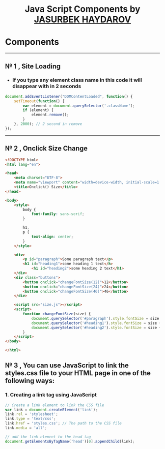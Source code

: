 <h1 align="center">Java Script Components by <a href="https://github.com/jasurbekhaydarovcode">JASURBEK HAYDAROV</a></h1>


# Components
---
## № 1 , Site Loading
- ### If you type any element class name in this code it will disappear with in 2 seconds
```js
document.addEventListener("DOMContentLoaded", function() {
    setTimeout(function() {
        var element = document.querySelector('.className');
        if (element) {
            element.remove();
        }
    }, 2000); // 2 second in remove
});
```

---

## № 2 , Onclick Size Change

```html
<!DOCTYPE html>
<html lang="en">

<head>
    <meta charset="UTF-8">
    <meta name="viewport" content="width=device-width, initial-scale=1.0">
    <title>Onclick() Size</title>
</head>

<body>
    <style>
        body {
            font-family: sans-serif;
        }

        h1,
        p {
            text-align: center;
        }
    </style>

    <div>
        <p id="paragraph">Some paragraph text</p>
        <h1 id="heading1">some heading 1 text</h>
            <h1 id="heading2">some heading 2 text</h1>
    </div>
    <div class="buttons">
        <button onclick="changeFontSize(12)">12</button>
        <button onclick="changeFontSize(24)">24</button>
        <button onclick="changeFontSize(46)">46</button>
    </div>

    <script src="size.js"></script>
    <script>
        function changeFontSize(size) {
            document.querySelector('#paragraph').style.fontSize = size + 'px';
            document.querySelector('#heading1').style.fontSize = size + 'px';
            document.querySelector('#heading2').style.fontSize = size + 'px';
        }
    </script>
</body>

</html>
```

## № 3 , You can use JavaScript to link the styles.css file to your HTML page in one of the following ways:

### 1. Creating a link tag using JavaScript
```js
// Create a link element to link the CSS file
var link = document.createElement('link');
link.rel = 'stylesheet';
link.type = 'text/css';
link.href = 'styles.css'; // The path to the CSS file
link.media = 'all';

// add the link element to the head tag
document.getElementsByTagName('head')[0].appendChild(link);
```
